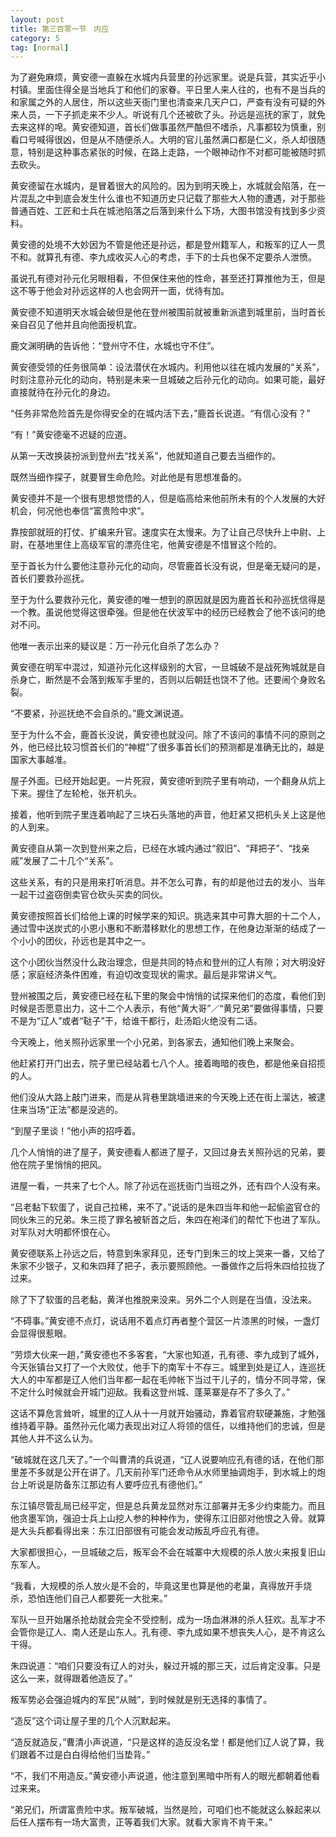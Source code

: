 ```yaml
---
layout: post
title: 第三百零一节　内应
category: 5
tag: [normal]
---
```


为了避免麻烦，黄安德一直躲在水城内兵营里的孙远家里。说是兵营，其实近乎小村镇。里面住得全是当地兵丁和他们的家眷。平日里人来人往的，也有不是当兵的和家属之外的人居住，所以这些天衙门里也清查来几天户口，严查有没有可疑的外来人员，一下子抓走来不少人。听说有几个还被砍了头。孙远是巡抚的家丁，就免去来这样的唣。黄安德知道，首长们做事虽然严酷但不嗜杀，凡事都较为慎重，别看口号喊得很凶，但是从不随便杀人。大明的官儿虽然满口都是仁义，杀人却很随意，特别是这种事态紧张的时候，在路上走路，一个眼神动作不对都可能被随时抓去砍头。

黄安德留在水城内，是冒着很大的风险的。因为到明天晚上，水城就会陷落，在一片混乱之中到底会发生什么谁也不知道历史只记载了那些大人物的遭遇，对于那些普通百姓、工匠和士兵在城池陷落之后落到来什么下场，大图书馆没有找到多少资料。

黄安德的处境不大妙因为不管是他还是孙远，都是登州籍军人，和叛军的辽人一贯不和。就算孔有德、李九成收买人心的考虑，手下的士兵也保不定要杀人泄愤。

虽说孔有德对孙元化另眼相看，不但保住来他的性命，甚至还打算推他为王，但是这不等于他会对孙远这样的人也会网开一面，优待有加。

黄安德不知道明天水城会破但是他在登州被围前就被重新派遣到城里前，当时首长亲自召见了他并且向他面授机宜。

鹿文渊明确的告诉他：“登州守不住，水城也守不住”。

黄安德受领的任务很简单：设法潜伏在水城内。利用他以往在城内发展的“关系”，时刻注意孙元化的动向，特别是未来一旦城破之后孙元化的动向。如果可能，最好直接就待在孙元化的身边。

“任务非常危险首先是你得安全的在城内活下去，”鹿首长说道。“有信心没有？”

“有！”黄安德毫不迟疑的应道。

从第一天改换装扮派到登州去“找关系”，他就知道自己要去当细作的。

既然当细作探子，就要冒生命危险。对此他是有思想准备的。

黄安德并不是一个很有思想觉悟的人，但是临高给来他前所未有的个人发展的大好机会，何况他也奉信“富贵险中求”。

靠按部就班的打仗、扩编来升官。速度实在太慢来。为了让自己尽快升上中尉、上尉，在基地里住上高级军官的漂亮住宅，他黄安德是不惜冒这个险的。

至于首长为什么要他注意孙元化的动向，尽管鹿首长没有说，但是毫无疑问的是，首长们要救孙巡抚。

至于为什么要救孙元化，黄安德的唯一想到的原因就是因为鹿首长和孙巡抚信得是一个教。虽说他觉得这很牵强。但是他在伏波军中的经历已经教会了他不该问的绝对不问。

他唯一表示出来的疑议是：万一孙元化自杀了怎么办？

黄安德在明军中混过，知道孙元化这样级别的大官，一旦城破不是战死殉城就是自杀身亡，断然是不会落到叛军手里的，否则以后朝廷也饶不了他。还要闹个身败名裂。

“不要紧，孙巡抚绝不会自杀的。”鹿文渊说道。

至于为什么不会，鹿首长没说，黄安德也就没问。除了不该问的事情不问的原则之外，他已经比较习惯首长们的“神棍”了很多事首长们的预测都是准确无比的，越是国家大事越准。

屋子外面。已经开始起更。一片死寂，黄安德听到院子里有响动，一个翻身从炕上下来。握住了左轮枪，张开机头。

接着，他听到院子里连着响起了三块石头落地的声音，他赶紧又把机头关上这是他的人到来。

黄安德自从第一次到登州来之后，已经在水城内通过“叙旧”、“拜把子”、“找亲戚”发展了二十几个“关系”。

这些关系，有的只是用来打听消息。并不怎么可靠，有的却是他过去的发小、当年一起干过盗窃倒卖官仓砍头买卖的同伙。

黄安德按照首长们给他上课的时候学来的知识。挑选来其中可靠大胆的十二个人，通过雪中送炭式的小恩小惠和不断潜移默化的思想工作，在他身边渐渐的结成了一个小小的团伙，孙远也是其中之一。

这个小团伙当然没什么政治理念，但是共同的特点和登州的辽人有隙；对大明没好感；家庭经济条件困难，有迫切改变现状的需求。最后是非常讲义气。

登州被围之后，黄安德已经在私下里的聚会中悄悄的试探来他们的态度，看他们到时候是否愿意出力，这十二个人表示，有他“黄大哥”／“黄兄弟”要做得事情，只要不是为“辽人”或者“鞑子”干，给谁干都行，赴汤蹈火绝没有二话。

今天晚上，他关照孙远家里一个小兄弟，到各家去，通知他们晚上来聚会。

他赶紧打开门出去，院子里已经站着七八个人。接着晦暗的夜色，都是他亲自招揽的人。

他们没从大路上敲门进来，而是从背巷里跳墙进来的今天晚上还在街上溜达，被逮住来当场“正法”都是没逃的。

“到屋子里谈！”他小声的招呼着。

几个人悄悄的进了屋子，黄安德看人都进了屋子，又回过身去关照孙远的兄弟，要他在院子里悄悄的把风。

进屋一看，一共来了七个人。除了孙远在巡抚衙门当班之外，还有四个人没有来。

“吕老黏下软蛋了，说自己拉稀，来不了。”说话的是朱四当年和他一起偷盗官仓的同伙朱三的兄弟。朱三揽了罪名被斩首之后，朱四在袍泽们的帮忙下也进了军队。对军队对大明都怀恨在心。

黄安德联系上孙远之后，特意到朱家拜见，还专门到朱三的坟上哭来一番，又给了朱家不少银子，又和朱四拜了把子，表示要照顾他。一番做作之后将朱四给拉拢了过来。

除了下了软蛋的吕老黏，黄洋也推脱来没来。另外二个人则是在当值，没法来。

“不碍事。”黄安德不点灯，说话用不着点灯再者整个营区一片漆黑的时候，一盏灯会显得很惹眼。

“劳烦大伙来一趟，”黄安德也不多客套，“大家也知道，孔有德、李九成到了城外，今天张镇台又打了一个大败仗，他手下的南军十不存三。城里到处是辽人，连巡抚大人的中军都是辽人他们当年都一起在毛帅帐下当过干儿子的，情分不同寻常，保不定什么时候就会开城门迎敌。我看这登州城、蓬莱寨是存不了多久了。”

这话不算危言耸听，城里的辽人从十一月就开始骚动，靠着官府软硬兼施，才勉强维持着平静。虽然孙元化竭力表现出对辽人将领的信任，以维持他们的忠诚，但是其他人并不这么认为。

“破城就在这几天了。”一个叫曹清的兵说道，“辽人说要响应孔有德的话，在他们那里差不多就是公开在讲了。几天前孙军门还命令从水师里抽调炮手，到水城上的炮台上听说是防备东江那边有人要呼应孔有德他们。”

东江镇尽管乱局已经平定，但是总兵黄龙显然对东江部署并无多少约束能力。而且他贪墨军饷，强迫士兵上山挖人参的种种作为，使得东江旧部对他恨之入骨。就算是大头兵都看得出来：东江旧部很有可能会发动叛乱呼应孔有德。

大家都很担心，一旦城破之后，叛军会不会在城寨中大规模的杀人放火来报复旧山东军人。

“我看，大规模的杀人放火是不会的，毕竟这里也算是他的老巢，真得放开手烧杀，恐怕连他们自己人都要死一大批来。”

军队一旦开始屠杀抢劫就会完全不受控制，成为一场血淋淋的杀人狂欢。乱军才不会管你是辽人、南人还是山东人。孔有德、李九成如果不想丧失人心，是不肯这么干得。

朱四说道：“咱们只要没有辽人的对头，躲过开城的那三天，过后肯定没事。只是这么一来，就得跟着他造反了。”

叛军势必会强迫城内的军民“从贼”，到时候就是别无选择的事情了。

“造反”这个词让屋子里的几个人沉默起来。

“造反就造反，”曹清小声说道，“只是这样的造反没名堂！都是他们辽人说了算，我们跟着不过是白白得给他们当垫背。”

“不，我们不用造反。”黄安德小声说道，他注意到黑暗中所有人的眼光都朝着他看过来来。

“弟兄们，所谓富贵险中求。叛军破城，当然是险，可咱们也不能就这么躲起来以后任人摆布有一场大富贵，正等着我们大家。就看大家肯不肯干来。”